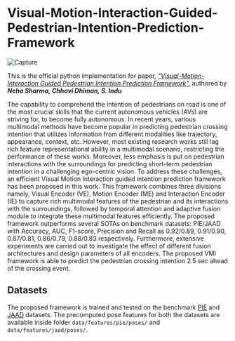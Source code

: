 # Visual-Motion-Interaction-Guided-Pedestrian-Intention-Prediction-Framework
![Capture](https://github.com/neha013/VMI/assets/41139808/aa1481f1-0d9e-4e39-a8ce-fa4c9b6216a8)

This is the official python implementation for paper, [*"Visual-Motion-Interaction Guided Pedestrian Intention Prediction Framework".*](https://ieeexplore.ieee.org/document/10264803) authored by  ***Neha Sharma, Chhavi Dhiman, S. Indu***
 
The capability to comprehend the intention of
pedestrians on road is one of the most crucial skills that the current
autonomous vehicles (AVs) are striving for, to become fully
autonomous. In recent years, various multimodal methods have
become popular in predicting pedestrian crossing intention that
utilizes information from different modalities like trajectory,
appearance, context, etc. However, most existing research works
still lag rich feature representational ability in a multimodal
scenario, restricting the performance of these works. Moreover,
less emphasis is put on pedestrian interactions with the
surroundings for predicting short-term pedestrian intention in a
challenging ego-centric vision. To address these challenges, an
efficient Visual Motion Interaction guided intention prediction
framework has been proposed in this work. This framework
combines three divisions namely, Visual Encoder (VE), Motion
Encoder (ME) and Interaction Encoder (IE) to capture rich
multimodal features of the pedestrian and its interactions with the
surroundings, followed by temporal attention and adaptive fusion
module to integrate these multimodal features efficiently. The
proposed framework outperforms several SOTAs on benchmark
datasets: PIE/JAAD with Accuracy, AUC, F1-score, Precision and
Recall as 0.92/0.89, 0.91/0.90, 0.87/0.81, 0.86/0.79, 0.88/0.83
respectively. Furthermore, extensive experiments are carried out
to investigate the effect of different fusion architectures and design
parameters of all encoders. The proposed VMI framework is able
to predict the pedestrian crossing intention 2.5 sec ahead of the
crossing event. 


## Datasets
The proposed framework is trained and tested on the benchmark [PIE](http://data.nvision2.eecs.yorku.ca/PIE_dataset/) and [JAAD](http://data.nvision2.eecs.yorku.ca/JAAD_dataset/) datasets. The precomputed pose features for both the datasets are available inside folder `data/features/pie/poses/` and `data/features/jaad/poses/`. 
